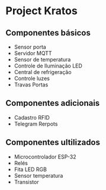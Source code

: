 # Project Kratos

## Componentes básicos

- Sensor porta
- Servidor MQTT
- Sensor de temperatura
- Controle de Iluminação LED
- Central de refrigeração 
- Controle luzes
- Travas Portas

## Componentes adicionais

- Cadastro RFID
- Telegram Rerpots



## Componentes ultilizados

- Microcontrolador ESP-32
- Relés
- Fita LED RGB
- Sensor temperatura
- Transistor